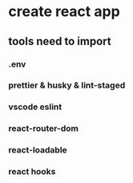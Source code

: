 # create react app

## tools need to import

### .env

### prettier & husky & lint-staged

### vscode eslint

### react-router-dom

### react-loadable

### react hooks